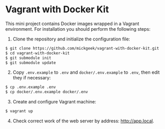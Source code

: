 # Vagrant with Docker Kit

This mini project contains Docker images wrapped in a Vagrant environment. For installation you should perform the following steps:

1. Clone the repository and initialize the configuration file:
```bash
$ git clone https://github.com/mickgeek/vagrant-with-docker-kit.git
$ cd vagrant-with-docker-kit
$ git submodule init
$ git submodule update
```
2. Copy `.env.example` to `.env` and `docker/.env.example` to `.env`, then edit they if necessary:
```bash
$ cp .env.example .env
$ cp docker/.env.example docker/.env
```
3. Create and configure Vagrant machine:
```bash
$ vagrant up
```
4. Check correct work of the web server by address: http://app.local.
